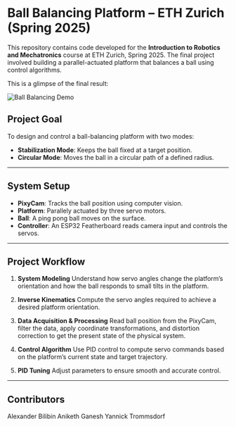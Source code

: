 # Ball Balancing Platform – ETH Zurich (Spring 2025)

This repository contains code developed for the **Introduction to Robotics and Mechatronics** course at ETH Zurich, Spring 2025. The final project involved building a parallel-actuated platform that balances a ball using control algorithms.

This is a glimpse of the final result:

![Ball Balancing Demo](circular_demo.gif)

## Project Goal

To design and control a ball-balancing platform with two modes:
- **Stabilization Mode**: Keeps the ball fixed at a target position.
- **Circular Mode**: Moves the ball in a circular path of a defined radius.

---

## System Setup

- **PixyCam**: Tracks the ball position using computer vision.
- **Platform**: Parallely actuated by three servo motors.
- **Ball**: A ping pong ball moves on the surface.
- **Controller**: An ESP32 Featherboard reads camera input and controls the servos.

---

## Project Workflow

1. **System Modeling**
   Understand how servo angles change the platform’s orientation and how the ball responds to small tilts in the platform.

2. **Inverse Kinematics**
   Compute the servo angles required to achieve a desired platform orientation.

3. **Data Acquisition & Processing**
   Read ball position from the PixyCam, filter the data, apply coordinate transformations, and distortion correction to get the present state of the physical system.

4. **Control Algorithm**
   Use PID control to compute servo commands based on the platform’s current state and target trajectory.

5. **PID Tuning**
   Adjust parameters to ensure smooth and accurate control.

---

## Contributors

Alexander Bilibin
Aniketh Ganesh
Yannick Trommsdorf